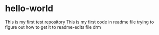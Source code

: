 # hello-world
This is my first test repository
This is my first code in readme file trying to figure out how to get it to readme-edits file drm
